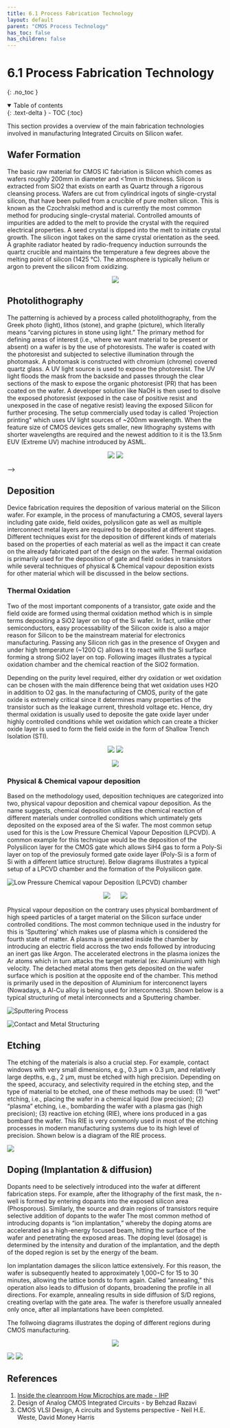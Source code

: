 ```yaml
---
title: 6.1 Process Fabrication Technology
layout: default
parent: "CMOS Process Technology"
has_toc: false
has_children: false
---
```


# 6.1 Process Fabrication Technology

{: .no_toc }

<details open markdown="block">
  <summary>
    Table of contents
  </summary>
  {: .text-delta }
- TOC
{:toc}
</details>

This section provides a overview of the main fabrication technologies involved in manufacturing Integrated Circuits on Silicon wafer. 

## Wafer Formation
The basic raw material for CMOS IC fabriation is Silicon which comes as wafers roughly 200mm in diameter and <1mm in thickness. Silicon is extracted from SiO2 that exists on earth as Quartz through a rigorous cleansing process. Wafers are cut from cylindrical ingots of single-crystal silicon, that have been pulled from a crucible of pure molten silicon. This is known as the Czochralski method and is currently the most common method for producing single-crystal material. Controlled amounts of impurities are added to the melt to provide the crystal with the required electrical properties. A seed crystal is dipped into the melt to initiate crystal growth. The silicon ingot takes on the same crystal orientation as the seed. A graphite radiator heated by radio-frequency induction surrounds the quartz crucible and maintains the temperature a few degrees above the melting point of silicon (1425 °C). The atmosphere is typically helium or argon to prevent the silicon from oxidizing.

<p align="center">
  <img src="https://github.com/SkillSurf/art_of_aicd/tree/main/content/images/wafer_formation.jpg">
</p>
<!-- ![Wafer formation process flow](/content/images/wafer_formation.jpg) -->


## Photolithography
 The patterning is achieved by a process called photolithography, from the Greek photo (light), lithos (stone), and graphe (picture), which literally means “carving pictures in stone using light.” The primary method for defining areas of interest (i.e., where we want material to be present or absent) on a wafer is by the use of photoresists. The wafer is coated with the photoresist and subjected to selective illumination through the photomask. A photomask is constructed with chromium (chrome) covered quartz glass. A UV light source is used to expose the photoresist. The UV light floods the mask from the backside and passes through the clear sections of the mask to expose the organic photoresist (PR) that has been coated on the wafer. A developer solution like NaOH is then used to disolve the exposed photoresist (exposed in the case of positive resist and unexposed in the case of negative resist) leaving the exposed Silicon for further procesing. The setup commercially used today is called 'Projection printing" which uses UV light sources of ~200nm wavelength. When the feature size of CMOS devices gets smaller, new lithography systems with shorter wavelengths are required and the newest addition to it is the 13.5nm EUV (Extreme UV) machine introduced by ASML. 


  <p align="center">
    <img src="https://github.com/SkillSurf/art_of_aicd/tree/main/content/images/Figure_1_lithography.jpg">
    <img src="https://github.com/SkillSurf/art_of_aicd/tree/main/content/images/Figure_2_lithography.jpg">
  </p>
  <!-- ![Photolithography process](/content/images/Figure_1_lithography.jpg) --> -->

 <!-- ![Post lithography outcome](/content/images/Figure_2_Lithography.jpg) -->


## Deposition
Device fabrication requires the deposition of various material on the Silicon wafer. For example, in the process of manufacturing a CMOS, several layers including gate oxide, field oxides, polysilicon gate as well as multiple interconnect metal layers are required to be deposited at different stages. Different techniques exist for the deposition of different kinds of materials based on the properties of each material as well as the impact it can create on the already fabricated part of the design on the wafer. Thermal oxidation is primarily used for the deposition of gate and field oxides in transistors while several techniques of physical & Chemical vapour deposition exists for other material which will be discussed in the below sections. 

### Thermal Oxidation
Two of the most important components of a transistor, gate oxide and the field oxide are formed using thermal oxidation method which is in simple terms depositing a SiO2 layer on top of the Si wafer. In fact, unlike other semiconductors, easy processability of the Silicon oxide is also a major reason for Silicon to be the mainstream material for electronics manufacturing. Passing any Silicon rich gas in the presence of Oxygen and under high temperature (~1200 C) allows it to react with the Si surface forming a strong SiO2 layer on top. Following images illustrates a typical oxidation chamber and the chemical reaction of the SiO2 formation. 

Depending on the purity level required, either dry oxidation or wet oxidation can be chosen with the main difference being that wet oxidation uses H2O in addition to O2 gas. In the manufacturing of CMOS, purity of the gate oxide is extremely critical since it determines many properties of the transistor such as the leakage current, threshold voltage etc. Hence, dry thermal oxidation is usually used to deposite the gate oxide layer under highly controlled conditions while wet oxidation which can create a thicker oxide layer is used to form the field oxide in the form of Shallow Trench Isolation (STI). 

<p align="center">
  <img src="https://github.com/SkillSurf/art_of_aicd/tree/main/content/images/thermal_oxidation.gif">
  <img src="https://github.com/SkillSurf/art_of_aicd/tree/main/content/images/thermal_oxidation_chamber.png">
</p>

<p align="center">
  <img src="https://github.com/SkillSurf/art_of_aicd/tree/main/content/images/hallow_trench_isolation.jpg">
</p>

<!-- ![Thermal Oxidation process](/content/images/thermal_oxidation.gif) -->

<!-- ![Thermal Oxidation chamber](/content/images/thermal_oxidation_chamber.png) -->

<!-- ![Shallow Trench Isolation (STI) seperating two MOS devices](/content/images/shallow_trench_isolation.jpg) -->


### Physical & Chemical vapour deposition
Based on the methodology used, deposition techniques are categorized into two, physical vapour deposition and chemical vapour deposition. As the name suggests, chemical deposition utilizes the chemical reaction of different materials under controlled conditions which untimately gets deposited on the exposed area of the Si wafer. The most common setup used for this is the Low Pressure Chemical Vapour Deposition (LPCVD). A common example for this technique would be the deposition of the Polysilicon layer for the CMOS gate which allows SiH4 gas to form a Poly-Si layer on top of the previosuly formed gate oxide layer (Poly-Si is a form of Si with a different lattice structure). Below diagrams illustrates a typical setup of a LPCVD chamber and the formation of the Polysilicon gate. 

![Low Pressure Chemical vapour Deposition (LPCVD) chamber](/content/images/LPCVD_chamber.png)

<p align="center">
  <img src="https://github.com/SkillSurf/art_of_aicd/tree/main/content/images/polysilicon_deposition.jpg" hspace="10">
  <img src="https://github.com/SkillSurf/art_of_aicd/tree/main/content/images/polysilicon_etching.jpg" hspace="10">
</p>

<!-- ![Polysilicon Gate structuring](/content/images/polysilicon_deposition.jpg) -->

Physical vapour deposition on the contrary uses physical bombardment of high speed particles of a target material on the Silicon surface under controlled conditions. The most common technique used in the industry for this is 'Sputtering' which makes use of plasma which is considered the fourth state of matter. A plasma is generated inside the chamber by introducing an electric field accross the two ends followed by introducing an inert gas like Argon. The accelerated electrons in the plasma ionizes the Ar atoms which in turn attacks the target material (ex: Aluminium) with high velocity. The detached metal atoms then gets deposited on the wafer surface which is position at the opposite end of the chamber. This method is primarily used in the deposition of Aluminium for interconenct layers (Nowadays, a Al-Cu alloy is being used for interconnects). Shown below is a typical structuring of metal interconnects and a Sputtering chamber. 

![Sputtering Process](/content/images/magnetron-sputtering-system.png)

![Contact and Metal Structuring](/content/images/Interconnect_formation.png)

## Etching
The etching of the materials is also a crucial step. For example, contact windows with very small dimensions, e.g., 0.3 μm × 0.3 μm, and relatively large depths, e.g., 2 μm, must be etched with high precision. Depending on the speed, accuracy, and selectivity required in the etching step, and the type of material to be etched, one of these methods may be used: (1) “wet” etching, i.e., placing the wafer in a chemical liquid (low precision); (2) “plasma” etching, i.e., bombarding the wafer with a plasma gas (high precision); (3) reactive ion etching (RIE), where ions produced in a gas bombard the wafer. This RIE is very commonly used in most of the etching processes in modern manufacturing systems due to its high level of precision. Shown below is a diagram of the RIE process. 


![](/content/images/RIE_etching.png)


## Doping (Implantation & diffusion)
Dopants need to be selectively introduced into the wafer at different fabrication steps.  For example, after the lithography of the first mask, the n-well is formed by entering dopants into the exposed silicon area (Phosporous). Similarly, the source and drain regions of transistors require selective addition of dopants to the wafer The most common method of introducing dopants is “ion implantation,” whereby the doping atoms are accelerated as a high-energy focused beam, hitting the surface of the wafer and penetrating the exposed areas. The doping level (dosage) is determined by the intensity and duration of the implantation, and the depth of the doped region is set by the energy of the beam.

Ion implantation damages the silicon lattice extensively. For this reason, the wafer is subsequently heated to approximately 1,000◦C for 15 to 30 minutes, allowing the lattice bonds to form again. Called “annealing,” this operation also leads to diffusion of dopants, broadening the profile in all directions. For example, annealing results in side diffusion of S/D regions, creating overlap with the gate area. The wafer is therefore usually annealed only once, after all implantations have been completed.

The follwoing diagrams illustrates the doping of different regions during CMOS manufacturing. 

<p align="center">
  <img src="https://github.com/SkillSurf/art_of_aicd/tree/main/content/images/Doping.jpeg">
  <p>
  <img src="https://github.com/SkillSurf/art_of_aicd/tree/main/content/images/n-type-implant.png">
  <img src="https://github.com/SkillSurf/art_of_aicd/tree/main/content/images/p-type-implant.png">
</p>

<!-- ![](/content/images/Doping.jpeg) -->



## References
1. [Inside the cleanroom How Microchips are made - IHP](https://www.youtube.com/watch?v=NrpBc5NssvQ&t=14s)
2. Design of Analog CMOS Integrated Circuits - by Behzad Razavi
3. CMOS VLSI Design, A circuits and Systems perspective - Neil H.E. Weste, David Money Harris